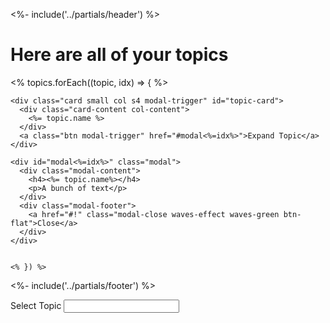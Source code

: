 <!-- Modal implementation of topic card. -->
<%- include('../partials/header') %>

<h1>Here are all of your topics</h1>
<div class="container">
  <div class="row">
    <% topics.forEach((topic, idx) => { %>

    <div class="card small col s4 modal-trigger" id="topic-card">
      <div class="card-content col-content">
        <%= topic.name %>
      </div>
      <a class="btn modal-trigger" href="#modal<%=idx%>">Expand Topic</a>
    </div>

    <div id="modal<%=idx%>" class="modal">
      <div class="modal-content">
        <h4><%= topic.name%></h4>
        <p>A bunch of text</p>
      </div>
      <div class="modal-footer">
        <a href="#!" class="modal-close waves-effect waves-green btn-flat">Close</a>
      </div>
    </div>


    <% }) %>
  </div>
  

</div>

<%- include('../partials/footer') %>









<label for="addTopic">Select Topic</label>
    <input type="text" class="btn waves-effect waves-light" id="addTopic" name="name">